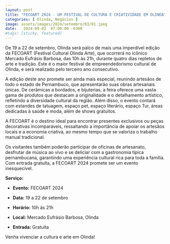 ```yaml
---
layout: post
title: "FECOART 2024 - UM FESTIVAL DE CULTURA E CRIATIVIDADE EM OLINDA"
categories: [ Olinda, Negócios ]
image: assets/images/2024/setembro/03/01.jpeg
date:   2024-09-03  07:00:00 -0300
#tags: [sticky, featured]
---
```

De 19 a 22 de setembro, Olinda será palco de mais uma imperdível edição da FECOART (Festival Cultural Olinda Arte), que ocorrerá no icônico Mercado Eufrásio Barbosa, das 10h às 21h, durante quatro dias repletos de arte e tradição. Este é o maior festival de empreendedorismo cultural de Olinda, e será realizado pelo terceiro ano consecutivo.

A edição deste ano promete ser ainda mais especial, reunindo artesãos de todo o estado de Pernambuco, que apresentarão suas obras artesanais únicas. De cerâmicas a bordados, e bijuterias, a feira oferece uma vasta gama de produtos que destacam a originalidade e o detalhamento artístico, refletindo a diversidade cultural da região. Além disso, o evento contará com estandes de tatuagem, espaço pet, espaço literário, espaço Tur, áreas dedicadas à saúde e moda, além de shows gratuitos.

A FECOART é o destino ideal para encontrar presentes exclusivos ou peças decorativas incomparáveis, ressaltando a importância de apoiar os artesãos locais e a economia criativa, ao mesmo tempo que se valoriza o trabalho manual tradicional.

Os visitantes também poderão participar de oficinas de artesanato, desfrutar de música ao vivo e se deliciar com a gastronomia típica pernambucana, garantindo uma experiência cultural rica para toda a família. Com entrada gratuita, a FECOART 2024 promete ser um evento inesquecível.

**Serviço:**

- **Evento:** FECOART 2024

- **Data:** 19 a 22 de setembro

- **Horário:** 10h às 21h

- **Local:** Mercado Eufrásio Barbosa, Olinda

- **Entrada:** Gratuita

Venha vivenciar a cultura e arte em Olinda!
